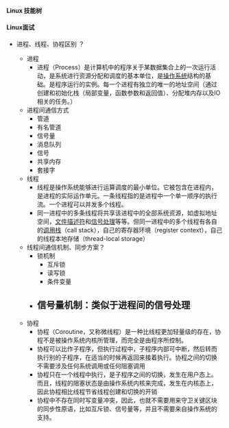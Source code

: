 #### Linux 技能树

> 

#### Linux面试

- 进程、线程、协程区别 ？

  - 进程
    - 进程（Process）是计算机中的程序关于某数据集合上的一次运行活动，是系统进行资源分配和调度的基本单位，是[操作系统](https://link.zhihu.com/?target=https%3A//baike.baidu.com/item/%E6%93%8D%E4%BD%9C%E7%B3%BB%E7%BB%9F)结构的基础。是程序运行的实例。每一个进程有独立的唯一的地址空间（通过创建和初始化栈（局部变量，函数参数和返回值）、分配堆内存以及IO相关的任务。）
  - 进程间通信方式
    - 管道
    - 有名管道
    - 信号量
    - 消息队列
    - 信号
    - 共享内存
    - 套接字
  - 线程
    - 线程是操作系统能够进行运算调度的最小单位。它被包含在进程内，是进程的实际运作单元。一条线程指的是进程中一个单一顺序的执行流。一个进程可以并发多个线程。
    - 同一进程中的多条线程将共享该进程中的全部系统资源，如虚拟地址空间，[文件描述符](https://link.zhihu.com/?target=https%3A//baike.baidu.com/item/%E6%96%87%E4%BB%B6%E6%8F%8F%E8%BF%B0%E7%AC%A6)和[信号处理](https://link.zhihu.com/?target=https%3A//baike.baidu.com/item/%E4%BF%A1%E5%8F%B7%E5%A4%84%E7%90%86)等等。但同一进程中的多个线程有各自的[调用栈](https://link.zhihu.com/?target=https%3A//baike.baidu.com/item/%E8%B0%83%E7%94%A8%E6%A0%88)（call stack），自己的寄存器环境（register context），自己的线程本地存储（thread-local storage）
  - 线程间通信机制、同步方案？
    - 锁机制
      - 互斥锁
      - 读写锁
      - 条件变量
    - 信号量机制：类似于进程间的信号处理
      - 
  - 协程
    - 协程（Coroutine，又称微线程）是一种比线程更加轻量级的存在，协程不是被操作系统内核所管理，而完全是由程序所控制。
    - 协程可以比作子程序，但执行过程中，子程序内部可中断，然后转而执行别的子程序，在适当的时候再返回来接着执行。协程之间的切换不需要涉及任何系统调用或任何阻塞调用
    - 协程只在一个线程中执行，是子程序之间的切换，发生在用户态上。而且，线程的阻塞状态是由操作系统内核来完成，发生在内核态上，因此协程相比线程节省线程创建和切换的开销
    - 协程中不存在同时写变量冲突，因此，也就不需要用来守卫关键区块的同步性原语，比如互斥锁、信号量等，并且不需要来自操作系统的支持。

  